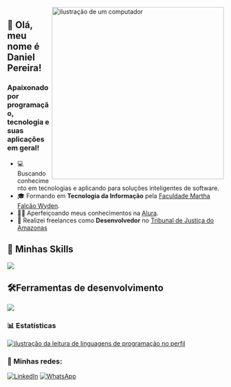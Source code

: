<img src="https://raw.githubusercontent.com/MicaelliMedeiros/micaellimedeiros/master/image/computer-illustration.png" alt="ilustração de um computador" min-width="400px" max-width="400px" width="400px" align="right">

## 🖖 Olá, meu nome é <strong>Daniel Pereira!</strong>
<h3> Apaixonado por programação, tecnologia e suas aplicações em geral!</h3>

- 💻 Buscando conhecimento em tecnologias e aplicando para soluções inteligentes de software.
- 🎓 Formando em **Tecnologia da Informação** pela <a href="https://www.wyden.com.br/">Faculdade Martha Falcão Wyden</a>.
- 👨‍💻 Aperfeiçoando meus conhecimentos na <a href="https://www.alura.com.br/">Alura</a>.
- 💼 Realizei freelances como **Desenvolvedor** no <a href="https://www.tjam.jus.br/">Tribunal de Justiça do Amazonas</a>

## 🚀 Minhas Skills

<p align="left">
  <a href="https://skillicons.dev">
    <img src="https://skillicons.dev/icons?i=html,css,js,vue,bootstrap,nodejs,ts,express,py,java,flutter," />
  </a>
</p>

## 🛠️Ferramentas de desenvolvimento

<p align="left">
  <a href="https://skillicons.dev">
    <img src="https://skillicons.dev/icons?i=vscode,androidstudio,kubernetes,docker,figma,git,postman," />
  </a>
</p>

### 📊 Estatísticas

<a href="https://github.com/felipealvescr" title="ilustração do mapeamento de linguagens">
  <img align="center" src="https://github-readme-stats.vercel.app/api/top-langs/?username=santosdp&theme=dracula&hide_langs_below=1" alt="ilustração da leitura de linguagens de programação no perfil"/>
</a>

<br>

### 📱 Minhas redes:

<p align="left">
  <a href="https://www.linkedin.com/in/santosd-pereira" title="LinkedIn">
  <img src="https://img.shields.io/badge/-Linkedin-0e76a8?style=flat-square&logo=Linkedin&logoColor=white&link=/" alt="LinkedIn"/></a>

  <a href="https://wa.me/5592982855481" title="WhatsApp">
  <img src="https://img.shields.io/badge/-WhatsApp-25d366?style=flat-square&labelColor=25d366&logo=whatsapp&logoColor=white&link=" alt="WhatsApp"/></a>
</p>
